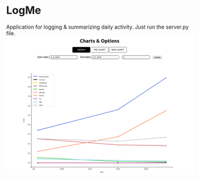 # LogMe
Application for logging &amp; summarizing daily activity. Just run the server.py file.
![alt chart image](https://raw.githubusercontent.com/galustian/LogMe/master/chart.png)
